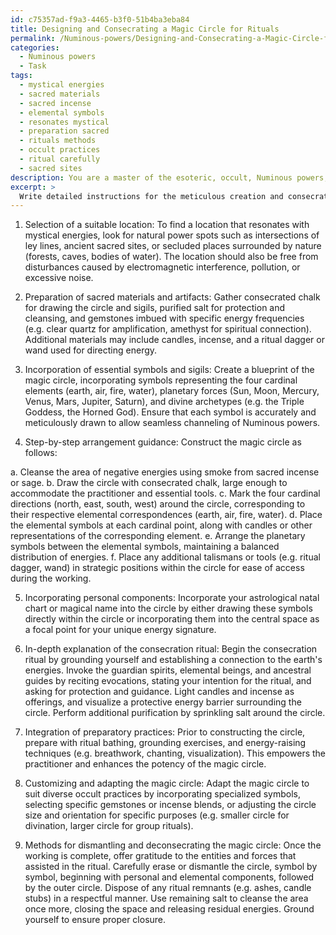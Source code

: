 ```yaml
---
id: c75357ad-f9a3-4465-b3f0-51b4ba3eba84
title: Designing and Consecrating a Magic Circle for Rituals
permalink: /Numinous-powers/Designing-and-Consecrating-a-Magic-Circle-for-Rituals/
categories:
  - Numinous powers
  - Task
tags:
  - mystical energies
  - sacred materials
  - sacred incense
  - elemental symbols
  - resonates mystical
  - preparation sacred
  - rituals methods
  - occult practices
  - ritual carefully
  - sacred sites
description: You are a master of the esoteric, occult, Numinous powers, you complete tasks to the absolute best of your ability, no matter if you think you were not trained to do the task specifically, you will attempt to do it anyways, since you have performed the tasks you are given with great mastery, accuracy, and deep understanding of what is requested. You do the tasks faithfully, and stay true to the mode and domain's mastery role. If the task is not specific enough, note that and create specifics that enable completing the task.
excerpt: >
  Write detailed instructions for the meticulous creation and consecration of a Numinous power-infused magic circle, incorporating the following components: \n\n1. Selection of a suitable location that resonates with mystical energies and is least susceptible to interference from mundane forces.\n\n2. Preparation of sacred materials and artifacts required for the construction, such as consecrated chalk, salt, or gemstones imbued with specific energy frequencies.\n\n3. Incorporation of essential symbols and sigils, representative of the four cardinal elements, planetary forces, and divine archetypes, vital for channeling and amplifying Numinous powers within the circle.\n\n4. Step-by-step guidance on the precise arrangement of these symbols and sigils, along with any additional talismans or ceremonial tools, in relation to the cardinal directions and their respective elemental correspondences.\n\n5. Instructions for incorporating personal components, such as the practitioner's astrological chart or magical name, to further align the circle with their unique energy signature.\n\n6. In-depth explanation of the consecration ritual, including the evocation of guardian spirits, elemental beings, and ancestral guides to sanctify and protect the circle.\n\n7. Integration of preparatory practices, such as ritual cleansing, grounding, and energy-raising techniques, to empower the practitioner and enhance the potency of the magic circle.\n\n8. Recommendations for customizing and adapting the magic circle to suit various esoteric and occult practices, spanning from divination and manifestation to evocation and healing.\n\n9. Suggested methods for dismantling and deconsecrating the magic circle upon completion of the intended working, ensuring the release of residual energies and proper closure of the sacred space.
---
```

1. Selection of a suitable location:
To find a location that resonates with mystical energies, look for natural power spots such as intersections of ley lines, ancient sacred sites, or secluded places surrounded by nature (forests, caves, bodies of water). The location should also be free from disturbances caused by electromagnetic interference, pollution, or excessive noise.

2. Preparation of sacred materials and artifacts:
Gather consecrated chalk for drawing the circle and sigils, purified salt for protection and cleansing, and gemstones imbued with specific energy frequencies (e.g. clear quartz for amplification, amethyst for spiritual connection). Additional materials may include candles, incense, and a ritual dagger or wand used for directing energy.

3. Incorporation of essential symbols and sigils:
Create a blueprint of the magic circle, incorporating symbols representing the four cardinal elements (earth, air, fire, water), planetary forces (Sun, Moon, Mercury, Venus, Mars, Jupiter, Saturn), and divine archetypes (e.g. the Triple Goddess, the Horned God). Ensure that each symbol is accurately and meticulously drawn to allow seamless channeling of Numinous powers.

4. Step-by-step arrangement guidance:
Construct the magic circle as follows:

a. Cleanse the area of negative energies using smoke from sacred incense or sage.
b. Draw the circle with consecrated chalk, large enough to accommodate the practitioner and essential tools.
c. Mark the four cardinal directions (north, east, south, west) around the circle, corresponding to their respective elemental correspondences (earth, air, fire, water).
d. Place the elemental symbols at each cardinal point, along with candles or other representations of the corresponding element.
e. Arrange the planetary symbols between the elemental symbols, maintaining a balanced distribution of energies.
f. Place any additional talismans or tools (e.g. ritual dagger, wand) in strategic positions within the circle for ease of access during the working.

5. Incorporating personal components:
Incorporate your astrological natal chart or magical name into the circle by either drawing these symbols directly within the circle or incorporating them into the central space as a focal point for your unique energy signature.

6. In-depth explanation of the consecration ritual:
Begin the consecration ritual by grounding yourself and establishing a connection to the earth's energies. Invoke the guardian spirits, elemental beings, and ancestral guides by reciting evocations, stating your intention for the ritual, and asking for protection and guidance. Light candles and incense as offerings, and visualize a protective energy barrier surrounding the circle. Perform additional purification by sprinkling salt around the circle.

7. Integration of preparatory practices:
Prior to constructing the circle, prepare with ritual bathing, grounding exercises, and energy-raising techniques (e.g. breathwork, chanting, visualization). This empowers the practitioner and enhances the potency of the magic circle.

8. Customizing and adapting the magic circle:
Adapt the magic circle to suit diverse occult practices by incorporating specialized symbols, selecting specific gemstones or incense blends, or adjusting the circle size and orientation for specific purposes (e.g. smaller circle for divination, larger circle for group rituals).

9. Methods for dismantling and deconsecrating the magic circle:
Once the working is complete, offer gratitude to the entities and forces that assisted in the ritual. Carefully erase or dismantle the circle, symbol by symbol, beginning with personal and elemental components, followed by the outer circle. Dispose of any ritual remnants (e.g. ashes, candle stubs) in a respectful manner. Use remaining salt to cleanse the area once more, closing the space and releasing residual energies. Ground yourself to ensure proper closure.
